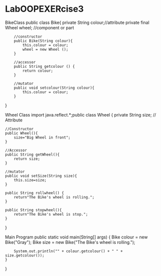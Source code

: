 # LabOOPEXERcise3

BikeClass 
public class Bike{
		private String colour;//attribute
		private final Wheel wheel; //component or part

		//constructor
		public Bike(String colour){
			this.colour = colour;
			wheel = new Wheel ();
		}
		
		//accessor
		public String getcolour () {
			return colour;
		}

		//mutator
		public void setcolour(String colour){
			this.colour = colour;
		}
		
}

Wheel Class
import java.reflect.*;public class Wheel
{
	private String size; // Attribute
	
	//Constructor
	public Wheel(){
		size="Big Wheel in front";
	}
	
	//Accessor
	public String getWheel(){
		return size;
	}
	
	//mutator
	public void setSize(String size){
		this.size=size;
	}
	
	public String rollwheel() {
		return"The Bike's wheel is rolling.";
	}
	
	public String stopwheel(){
		return"The Bike's wheel is stop.";
	}
	
}

Main Program
public static void main(String[] args) {
		Bike colour = new Bike("Gray");
		Bike size = new Bike("The Bike's wheel is rolling.");
		
		System.out.println("" + colour.getcolour() + " " +  size.getcolour());
	}
}
